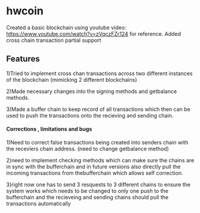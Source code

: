 # hwcoin


Created a basic blockchain using youtube video: https://www.youtube.com/watch?v=zVqczFZr124 for reference.
Added cross chain transaction partial support

<h2>Features</h2>
<p>
1)Tried to implement cross chan transactions across two different instances of the blockchain (mimicking 2 different blockchains)
  
2)Made necessary changes into the signing methods and getbalance methods.

3)Made a buffer chain to keep record of all transactions which then can be used to push the transactions onto the recieving and sending chain. </p>

<h4>Corrections , limitations and bugs</h4>
<p>
1)Need to correct false transactions being created into senders chain with the receviers chain address. (need to change getbalance method)
  
2)need to implement checking methods which can make sure the chains are in sync with the bufferchain and in future versions also directly pull the incoming transactions from thebufferchain which allows self correction.
  
3)right now one has to send 3 resquests to 3 different chains to ensure the system works which needs to be changed to only one push to the bufferchain and the recieveing and sending chains should pull the transactions automatically</p>
